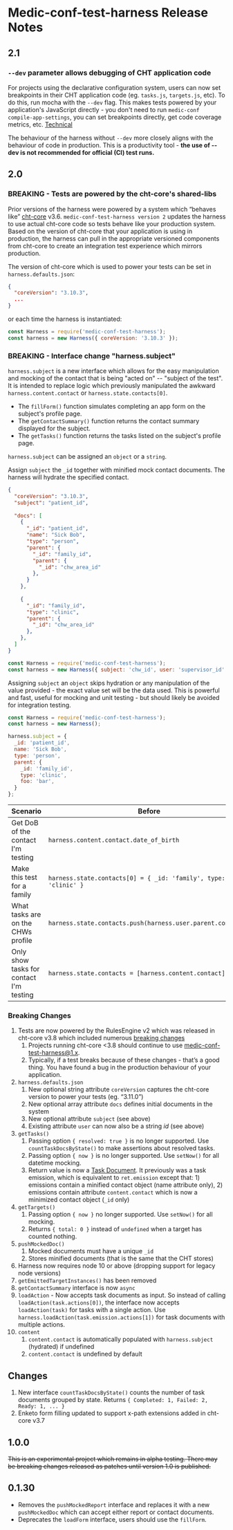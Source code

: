 # Medic-conf-test-harness Release Notes

## 2.1

### `--dev` parameter allows debugging of CHT application code

For projects using the declarative configuration system, users can now set breakpoints in their CHT application code (eg. `tasks.js`, `targets.js`, etc). To do this, run mocha with the `--dev` flag. This makes tests powered by your application's JavaScript directly - you don't need to run `medic-conf compile-app-settings`, you can set breakpoints directly, get code coverage metrics, etc. [Technical](https://github.com/medic/medic-conf-test-harness/pull/103#issue-645043513)

The behaviour of the harness without `--dev` more closely aligns with the behaviour of code in production. This is a productivity tool - **the use of --dev is not recommended for official (CI) test runs.**

## 2.0

### BREAKING - Tests are powered by the cht-core's shared-libs

Prior versions of the harness were powered by a system which “behaves like” [cht-core](https://github.com/medic/cht-core) v3.6. `medic-conf-test-harness version 2` updates the harness to use actual cht-core code so tests behave like your production system. Based on the version of cht-core that your application is using in production, the harness can pull in the appropriate versioned components from cht-core to create an integration test experience which mirrors production.

The version of cht-core which is used to power your tests can be set in `harness.defaults.json`:

```json
{
  "coreVersion": "3.10.3",
  ...
}
```

or each time the harness is instantiated:

```javascript
const Harness = require('medic-conf-test-harness');
const harness = new Harness({ coreVersion: '3.10.3' });
```

### BREAKING - Interface change "harness.subject"

`harness.subject` is a new interface which allows for the easy manipulation and mocking of the contact that is being "acted on" -- "subject of the test". It is intended to replace logic which previously manipulated the awkward `harness.content.contact` or `harness.state.contacts[0]`.

* The `fillForm()` function simulates completing an app form on the subject's profile page.
* The `getContactSummary()` function returns the contact summary displayed for the subject.
* The `getTasks()` function returns the tasks listed on the subject's profile page.
 
 `harness.subject` can be assigned an `object` or a `string`. 
 
Assign `subject` the `_id` together with minified mock contact documents. The harness will hydrate the specified contact.
 
```json
{
  "coreVersion": "3.10.3",
  "subject": "patient_id",
 
  "docs": [
    {
      "_id": "patient_id",
      "name": "Sick Bob",
      "type": "person",
      "parent": {
        "_id": "family_id",
        "parent": {
          "_id": "chw_area_id"
        },
      }
    },
 
    {
      "_id": "family_id",
      "type": "clinic",
      "parent": {
        "_id": "chw_area_id"
      },
    },
  ]
}
```

```javascript
const Harness = require('medic-conf-test-harness');
const harness = new Harness({ subject: 'chw_id', user: 'supervisor_id' });
```

Assigning `subject` an `object` skips hydration or any manipulation of the value provided - the exact value set will be the data used. This is powerful and fast, useful for mocking and unit testing - but should likely be avoided for integration testing.

```javascript
const Harness = require('medic-conf-test-harness');
const harness = new Harness();

harness.subject = {
  _id: 'patient_id',
  name: 'Sick Bob',
  type: 'person',
  parent: {
    _id: 'family_id',
    type: 'clinic',
    foo: 'bar',
  }
};

```

Scenario | Before | After
-- | -- | --
Get DoB of the contact I'm testing | `harness.content.contact.date_of_birth` | `harness.subject.date_of_birth`
Make this test for a family | `harness.state.contacts[0] = { _id: 'family', type: 'clinic' }` | `harness.subject = 'family_id';`
What tasks are on the CHWs profile | `harness.state.contacts.push(harness.user.parent.contact);` | `harness.subject = harness.user;`
Only show tasks for contact I'm testing | `harness.state.contacts = [harness.content.contact];` | default behaviour

### Breaking Changes
1. Tests are now powered by the RulesEngine v2 which was released in cht-core v3.8 which included numerous [breaking changes](https://github.com/medic/cht-core/blob/master/release-notes/docs/3.8.0.md#breaking-changes)
    1. Projects running cht-core <3.8 should continue to use medic-conf-test-harness@1.x.
    2. Typically, if a test breaks because of these changes - that’s a good thing. You have found a bug in the production behaviour of your application.
2. `harness.defaults.json` 
   1. New optional string attribute `coreVersion` captures the cht-core version to power your tests (eg. “3.11.0”)
   2. New optional array attribute `docs` defines initial documents in the system
   3. New optional attribute `subject` (see above)
   4. Existing attribute `user` can now also be a string _id_ (see above)
3. `getTasks()`
    1. Passing option `{ resolved: true }` is no longer supported. Use `countTaskDocsByState()` to make assertions about resolved tasks.
    2. Passing option `{ now }` is no longer supported. Use `setNow()` for all datetime mocking.
    3. Return value is now a [Task Document](https://docs.communityhealthtoolkit.org/core/overview/db-schema/#tasks). It previously was a task emission, which is equivalent to `ret.emission` except that: 1) emissions contain a minified contact object (name attribute only), 2) emissions contain attribute `content.contact` which is now a minimized contact object (`_id` only)
4. `getTargets()`
    1. Passing option `{ now }` no longer supported. Use `setNow()` for all mocking.
    2. Returns `{ total: 0 }` instead of `undefined` when a target has counted nothing.
5. `pushMockedDoc()`
    1. Mocked documents must have a unique `_id`
    2. Stores minified documents (that is the same that the CHT stores)
6. Harness now requires node 10 or above (dropping support for legacy node versions)
7. `getEmittedTargetInstances()` has been removed
8. `getContactSummary` interface is now `async`
9.  `loadAction` - Now accepts task documents as input. So instead of calling `loadAction(task.actions[0])`, the interface now accepts `loadAction(task)` for tasks with a single action. Use `harness.loadAction(task.emission.actions[1])` for task documents with multiple actions.
10. `content`
    1. `content.contact` is automatically populated with `harness.subject` (hydrated) if undefined
    2. `content.contact` is undefined by default

## Changes
1. New interface `countTaskDocsByState()` counts the number of task documents grouped by state. Returns `{ Completed: 1, Failed: 2, Ready: 1, ... }`
2. Enketo form filling updated to support x-path extensions added in cht-core v3.7

## 1.0.0
~~This is an experimental project which remains in alpha testing. There may be breaking changes released as patches until version 1.0 is published.~~

## 0.1.30

* Removes the `pushMockedReport` interface and replaces it with a new `pushMockedDoc` which can accept either report or contact documents.
* Deprecates the `loadForm` interface, users should use the `fillForm`.
